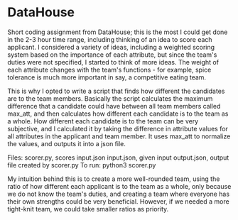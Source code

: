 # DataHouse
Short coding assignment from DataHouse;
this is the most I could get done in the 2-3 hour time range, including thinking of an idea to score each applicant. 
I considered a variety of ideas, including a weighted scoring system based on the importance of each attribute, but
since the team's duties were not specified, I started to think of more ideas. The weight of each attribute changes with
the team's functions - for example, spice tolerance is much more important in say, a competitive eating team. 

This is why I opted to write a script that finds how different the candidates are to the team members. Basically the script
calculates the maximum difference that a candidate could have between all team members called max_att, and then calculates
how different each candidate is to the team as a whole. How different each candidate is to the team can be very subjective,
and I calculated it by taking the difference in attribute values for all attributes in the applicant and team member.
It uses max_att to normalize the values, and outputs it into a json file.

Files:
    scorer.py, scores input.json
    input.json, given input
    output.json, output file created by scorer.py
To run:
    python3 scorer.py

My intuition behind this is to create a more well-rounded team, using the ratio of how different each applicant is to 
the team as a whole, only because we do not know the team's duties, and creating a team where everyone has their own strengths
could be very beneficial. However, if we needed a more tight-knit team, we could take smaller ratios as priority.


